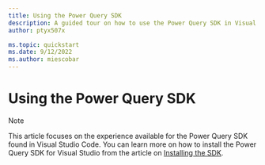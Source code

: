 ```yaml
---
title: Using the Power Query SDK 
description: A guided tour on how to use the Power Query SDK in Visual Studio and the core functionality provided thorugh it
author: ptyx507x

ms.topic: quickstart
ms.date: 9/12/2022
ms.author: miescobar
---
```


# Using the Power Query SDK

>[!NOTE]
>This article focuses on the experience available for the Power Query SDK found in Visual Studio Code. You can learn more on how to install the Power Query SDK for Visual Studio from the article on [Installing the SDK](/powerquery-docs/InstallingSDK.md).